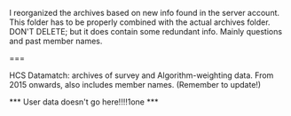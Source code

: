 I reorganized the archives based on new info found in the server account.
This folder has to be properly combined with the actual archives folder.
DON'T DELETE; but it does contain some redundant info.
Mainly questions and past member names.

===

HCS Datamatch: archives of survey and Algorithm-weighting data.
From 2015 onwards, also includes member names. (Remember to update!)

*** User data doesn't go here!!!!1one ***

